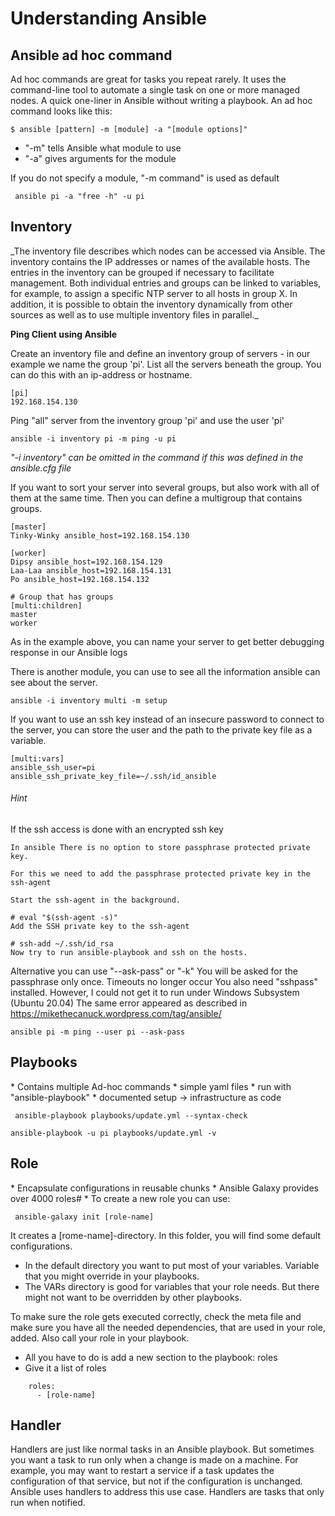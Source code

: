 <h1>Understanding Ansible</h1>

<h2>Ansible ad hoc command</h2>

Ad hoc commands are great for tasks you repeat rarely.
It uses the command-line tool to automate a single task on one or more managed nodes.
A quick one-liner in Ansible without writing a playbook. An ad hoc command looks like this:

````text
$ ansible [pattern] -m [module] -a "[module options]"
````

* "-m" tells Ansible what module to use
* "-a" gives arguments for the module

If you do not specify a module, "-m command" is used as default

````shell
 ansible pi -a "free -h" -u pi
````

<h2>Inventory</h2>
_The inventory file describes which nodes can be accessed via Ansible.
The inventory contains the IP addresses or names of the available hosts.
The entries in the inventory can be grouped if necessary to facilitate management.
Both individual entries and groups can be linked to variables, for example, to assign a specific NTP server to all hosts in group X.
In addition, it is possible to obtain the inventory dynamically from other sources as well as to use multiple inventory files in parallel._

**Ping Client using Ansible**

Create an inventory file and define an inventory group of servers - in our example we name the group 'pi'.
List all the servers beneath the group. You can do this with an ip-address or hostname.

```
[pi]
192.168.154.130
```
Ping "all" server from the inventory group 'pi' and use the user 'pi'
```
ansible -i inventory pi -m ping -u pi
```
_"-i inventory" can be omitted in the command if this was defined in the ansible.cfg file_

If you want to sort your server into several groups, but also work with all of them at the same time. Then you can define a multigroup that contains groups.
````shell
[master]
Tinky-Winky ansible_host=192.168.154.130

[worker]
Dipsy ansible_host=192.168.154.129
Laa-Laa ansible_host=192.168.154.131
Po ansible_host=192.168.154.132

# Group that has groups
[multi:children]
master
worker
````

As in the example above, you can name your server to get better debugging response in our Ansible logs

There is another module, you can use to see all the information ansible can see about the server.

````shell
ansible -i inventory multi -m setup
````

If you want to use an ssh key instead of an insecure password to connect to the server,
you can store the user and the path to the private key file as a variable.

````shell
[multi:vars]
ansible_ssh_user=pi
ansible_ssh_private_key_file=~/.ssh/id_ansible
````

###### _Hint_

If the ssh access is done with an encrypted ssh key

````text
In ansible There is no option to store passphrase protected private key.

For this we need to add the passphrase protected private key in the ssh-agent

Start the ssh-agent in the background.

# eval "$(ssh-agent -s)"
Add the SSH private key to the ssh-agent

# ssh-add ~/.ssh/id_rsa
Now try to run ansible-playbook and ssh on the hosts.
````

Alternative you can use "--ask-pass" or "-k"
You will be asked for the passphrase only once. Timeouts no longer occur
You also need "sshpass" installed. However, I could not get it to run under Windows Subsystem (Ubuntu 20.04)
The same error appeared as described in https://mikethecanuck.wordpress.com/tag/ansible/
````shell
ansible pi -m ping --user pi --ask-pass
````


<h2>Playbooks</h2>
* Contains multiple Ad-hoc commands
* simple yaml files
* run with "ansible-playbook"
* documented setup -> infrastructure as code

````shell
 ansible-playbook playbooks/update.yml --syntax-check
````

````shell
ansible-playbook -u pi playbooks/update.yml -v
````

<h2>Role</h2>
* Encapsulate configurations in reusable chunks
* Ansible Galaxy provides over 4000 roles#
* To create a new role you can use:

````shell
 ansible-galaxy init [role-name]
````
It creates a [rome-name]-directory. In this folder, you will find some default configurations. 
* In the default directory you want to put most of your variables. Variable that you might override in your playbooks.
* The VARs directory is good for variables that your role needs. But there might not want to be overridden by other playbooks.

To make sure the role gets executed correctly, check the meta file and make sure you have all the needed dependencies, that are used in your role, added.
Also call your role in your playbook.
* All you have to do is add a new section to the playbook: roles 
* Give it a list of roles

````shell
    roles:
      - [role-name]
````

<h2>Handler</h2>
Handlers are just like normal tasks in an Ansible playbook.
But sometimes you want a task to run only when a change is made on a machine. 
For example, you may want to restart a service if a task updates the configuration of that service, but not if the configuration is unchanged. 
Ansible uses handlers to address this use case. 
Handlers are tasks that only run when notified.